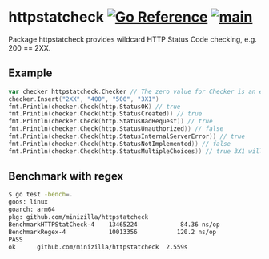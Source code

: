 # httpstatcheck [![Go Reference](https://pkg.go.dev/badge/github.com/minizilla/httpstatcheck.svg)](https://pkg.go.dev/github.com/minizilla/httpstatcheck) [![main](https://github.com/minizilla/httpstatcheck/actions/workflows/main.yaml/badge.svg)](https://github.com/minizilla/httpstatcheck/actions/workflows/main.yaml)

Package httpstatcheck provides wildcard HTTP Status Code checking, e.g. 200 == 2XX.

## Example

```go
var checker httpstatcheck.Checker // The zero value for Checker is an empty rule checker ready to use.
checker.Insert("2XX", "400", "500", "3X1")
fmt.Println(checker.Check(http.StatusOK) // true
fmt.Println(checker.Check(http.StatusCreated)) // true
fmt.Println(checker.Check(http.StatusBadRequest)) // true
fmt.Println(checker.Check(http.StatusUnauthorized)) // false
fmt.Println(checker.Check(http.StatusInternalServerError)) // true
fmt.Println(checker.Check(http.StatusNotImplemented)) // false
fmt.Println(checker.Check(http.StatusMultipleChoices)) // true 3X1 will be considered as 3XX
```

## Benchmark with regex

```sh
$ go test -bench=.
goos: linux
goarch: arm64
pkg: github.com/minizilla/httpstatcheck
BenchmarkHTTPStatCheck-4   	13465224	        84.36 ns/op
BenchmarkRegex-4           	10013356	       120.2 ns/op
PASS
ok  	github.com/minizilla/httpstatcheck	2.559s
```
